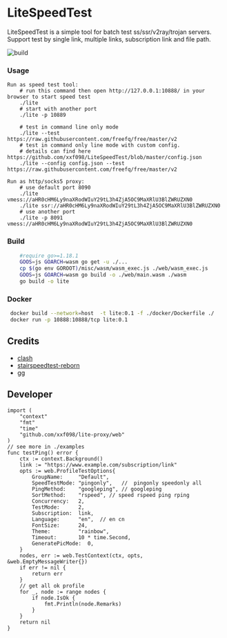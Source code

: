 # LiteSpeedTest

LiteSpeedTest is a simple tool for batch test ss/ssr/v2ray/trojan servers.   
Support test by single link, multiple links, subscription link and file path.

 ![build](https://github.com/xxf098/LiteSpeedTest/actions/workflows/test.yaml/badge.svg?branch=master&event=push) 

### Usage
```
Run as speed test tool:
    # run this command then open http://127.0.0.1:10888/ in your browser to start speed test
    ./lite
    # start with another port
    ./lite -p 10889
    
    # test in command line only mode
    ./lite --test https://raw.githubusercontent.com/freefq/free/master/v2
    # test in command only line mode with custom config.
    # details can find here https://github.com/xxf098/LiteSpeedTest/blob/master/config.json
    ./lite --config config.json --test https://raw.githubusercontent.com/freefq/free/master/v2

Run as http/socks5 proxy:
    # use default port 8090
    ./lite vmess://aHR0cHM6Ly9naXRodWIuY29tL3h4ZjA5OC9MaXRlU3BlZWRUZXN0
    ./lite ssr://aHR0cHM6Ly9naXRodWIuY29tL3h4ZjA5OC9MaXRlU3BlZWRUZXN0
    # use another port
    ./lite -p 8091 vmess://aHR0cHM6Ly9naXRodWIuY29tL3h4ZjA5OC9MaXRlU3BlZWRUZXN0
```

### Build
```bash
    #require go>=1.18.1
    GOOS=js GOARCH=wasm go get -u ./...
    cp $(go env GOROOT)/misc/wasm/wasm_exec.js ./web/wasm_exec.js
    GOOS=js GOARCH=wasm go build -o ./web/main.wasm ./wasm
    go build -o lite
```

### Docker
```bash
 docker build --network=host  -t lite:0.1 -f ./docker/Dockerfile ./
 docker run -p 10888:10888/tcp lite:0.1
```

## Credits

- [clash](https://github.com/Dreamacro/clash)
- [stairspeedtest-reborn](https://github.com/tindy2013/stairspeedtest-reborn)
- [gg](https://github.com/fogleman/gg)

## Developer
```golang
import (
    "context"
    "fmt"
	"time"
    "github.com/xxf098/lite-proxy/web"
)
// see more in ./examples
func testPing() error {
    ctx := context.Background()
    link := "https://www.example.com/subscription/link"
    opts := web.ProfileTestOptions{
		GroupName:     "Default", 
		SpeedTestMode: "pingonly",   //  pingonly speedonly all
		PingMethod:    "googleping", // googleping
		SortMethod:    "rspeed", // speed rspeed ping rping
		Concurrency:   2,
		TestMode:      2,
		Subscription:  link,
		Language:      "en",  // en cn
		FontSize:      24,
		Theme:         "rainbow",
		Timeout:       10 * time.Second,
		GeneratePicMode:  0,
	}
    nodes, err := web.TestContext(ctx, opts, &web.EmptyMessageWriter{})
    if err != nil {
        return err
    }
    // get all ok profile
    for _, node := range nodes {
        if node.IsOk {
			fmt.Println(node.Remarks)
		}
	}
    return nil
}
```

